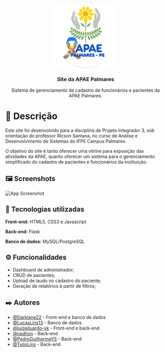 <p align="center">
  <img src="https://raw.githubusercontent.com/professorRicson/ads3_manha3/refs/heads/Paginas/img/apae_logo.png" width="200px" height="200px" />
</p>

<h3 align="center">
  Site da APAE Palmares
</h3>
<p align="center">
  Sistema de gerenciamento de cadastro de funcionários e pacientes da APAE Palmares.
</p>

# :scroll: Descrição
Este site foi desenvolvido para a disciplina de Projeto Integrador 3,
sob orientação do professor Ricson Santana, no curso de Análise e Desenvolvimento de Sistemas do IFPE Campus Palmares.

O objetivo do site é tanto oferecer uma vitrine para exposição das atividades da APAE, quanto oferecer um sistema para
o gerenciamento simplificado do cadastro de pacientes e funcionários da instituição.

## :framed_picture: Screenshots  

![App Screenshot](https://lanecdr.org/wp-content/uploads/2019/08/placeholder.png)

## :wrench: Tecnologias utilizadas

**Front-end:** HTML5, CSS3 e Javascript

**Back-end:** Flask

**Banco de dados:** MySQL/PostgreSQL

## :gear: Funcionalidades  

- Dashboard de administrador;
- CRUD de pacientes;
- Upload de laudo no cadastro do paciente;
- Geração de relatórios à partir de filtros;

## :black_nib: Autores

- [@Darkiane22](https://github.com/Darkiane22) - Front-end e banco de dados
- [@LucasLins13](https://github.com/LucasLins13) - Banco de dados
- [@luizeduardo-yk](https://github.com/luizeduardo-yk) - Front-end e back-end
- [@nadhon](https://github.com/nadhon) - Back-end
- [@PedroGuilhermeYS](https://github.com/PedroGuilhermeYS) - Back-end
- [@TulioLins](https://github.com/TulioLins) - Back-end
